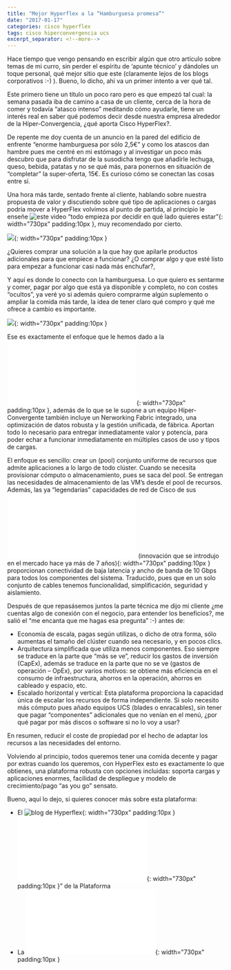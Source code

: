 ```yaml
---
title: "Mejor Hyperflex a la “Hamburguesa promesa”"
date: "2017-01-17"
categories: cisco hyperflex
tags: cisco hiperconvergencia ucs
excerpt_separator: <!--more-->
---
```


Hace tiempo que vengo pensando en escribir algún que otro artículo sobre temas de mi curro, sin perder el espíritu de ‘apunte técnico’ y dándoles un toque personal, qué mejor sitio que este (claramente lejos de los blogs corporativos :-) ). Bueno, lo dicho, ahí va un primer intento a ver qué tal.

Este primero tiene un título un poco raro pero es que empezó tal cual: la semana pasada iba de camino a casa de un cliente, cerca de la hora de comer y todavía “atasco intenso” meditando cómo ayudarle, tiene un interés real en saber qué podemos decir desde nuestra empresa alrededor de la Híper-Convergencia, ¿qué aporta Cisco HyperFlex?.

De repente me doy cuenta de un anuncio en la pared del edificio de enfrente “enorme hamburguesa por sólo 2,5€” y como los atascos dan hambre pues me centré en mi estómago y al investigar un poco más descubro que para disfrutar de la susodicha tengo que añadirle lechuga, queso, bebida, patatas y no se qué más, para ponernos en situación de “completar” la super-oferta, 15€. Es curioso cómo se conectan las cosas entre sí.

Una hora más tarde, sentado frente al cliente, hablando sobre nuestra propuesta de valor y discutiendo sobre qué tipo de aplicaciones o cargas podría mover a HyperFlex volvimos al punto de partida, al principio le enseñe ![este video “todo empieza por decidir en qué lado quieres estar”](/assets/img/original/watch?v=gd2KHjZs_2g&list=PLmPWlwoQjRFWe4sCAi26cW_dId73Ory9Y){: width="730px" padding:10px }, muy recomendado por cierto.

![](/assets/img/original/cco-hyperflex0-300x166.png){: width="730px" padding:10px }

¿Quieres comprar una solución a la que hay que apilarle productos adicionales para que empiece a funcionar? ¿O comprar algo y que esté listo para empezar a funcionar casi nada más enchufar?,

Y aquí es donde lo conecto con la hamburguesa. Lo que quiero es sentarme y comer, pagar por algo que está ya disponible y completo, no con costes “ocultos”, ya veré yo si además quiero comprarme algún suplemento o ampliar la comida más tarde, la idea de tener claro qué compro y qué me ofrece a cambio es importante.

![](/assets/img/original/cco-hyperflex1.png){: width="730px" padding:10px }

Ese es exactamente el enfoque que le hemos dado a la ![plataforma Cisco HyperFlex](/assets/img/original/index.html?wcmmode=disabled){: width="730px" padding:10px }, además de lo que se le supone a un equipo Híper-Convergente también incluye un Nerworking Fabric integrado, una optimización de datos robusta y la gestión unificada, de fábrica. Aportan todo lo necesario para entregar inmediatamente valor y potencia, para poder echar a funcionar inmediatamente en múltiples casos de uso y tipos de cargas.

El enfoque es sencillo: crear un (pool) conjunto uniforme de recursos que admite aplicaciones a lo largo de todo clúster. Cuando se necesita provisionar cómputo o almacenamiento, pues se saca del pool. Se entregan las necesidades de almacenamiento de las VM’s desde el pool de recursos. Además, las ya “legendarias” capacidades de red de Cisco de sus ![Fabric Interconnects](/assets/img/original/index.html) (innovación que se introdujo en el mercado hace ya más de 7 años){: width="730px" padding:10px } proporcionan conectividad de baja latencia y ancho de banda de 10 Gbps para todos los componentes del sistema. Traducido, pues que en un solo conjunto de cables tenemos funcionalidad, simplificación, seguridad y aislamiento.

Después de que repasásemos juntos la parte técnica me dijo mi cliente ¿me cuentas algo de conexión con el negocio, para entender los beneficios?, me salió el “me encanta que me hagas esa pregunta” :-) antes de:

- Economía de escala, pagas según utilizas, o dicho de otra forma, sólo aumentas el tamaño del clúster cuando sea necesario, y en pocos clics.
- Arquitectura simplificada que utiliza menos componentes. Eso siempre se traduce en la parte que “más se ve”, reducir los gastos de inversión (CapEx), además se traduce en la parte que no se ve (gastos de operación – OpEx), por varios motivos: se obtiene más eficiencia en el consumo de infraestructura, ahorros en la operación, ahorros en cableado y espacio, etc.
- Escalado horizontal y vertical: Esta plataforma proporciona la capacidad única de escalar los recursos de forma independiente. Si solo necesito más cómputo pues añado equipos UCS (blades o enracables), sin tener que pagar “componentes” adicionales que no venían en el menú, ¿por qué pagar por más discos o software si no lo voy a usar?

En resumen, reducir el coste de propiedad por el hecho de adaptar los recursos a las necesidades del entorno.

Volviendo al principio, todos queremos tener una comida decente y pagar por extras cuando los queremos, con HyperFlex esto es exactamente lo que obtienes, una plataforma robusta con opciones incluidas: soporta cargas y aplicaciones enormes, facilidad de despliegue y modelo de crecimiento/pago “as you go” sensato.

Bueno, aquí lo dejo, si quieres conocer más sobre esta plataforma:

- El ![blog de Hyperflex](/assets/img/original/why-cisco-customers-love-extending-ucs-deployments-with-hyperflex?_ga=1.38246822.429478222.1479822338){: width="730px" padding:10px }
![White Paper](/assets/img/original/white-paper-c11-736814.pdf){: width="730px" padding:10px }” de la Plataforma
- La ![Web oficial Cisco HyperFlex](/assets/img/original/index.html?wcmmode=disabled){: width="730px" padding:10px }
